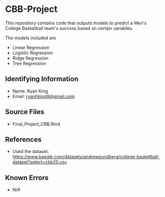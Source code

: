# CBB-Project
This repository contains code that outputs models to predict a Men's College Basketball team's success based on certain variables.

The models included are
* Linear Regression
* Logistic Regression
* Ridge Regression
* Tree Regression

## Identifying Information
* Name: Ryan King
* Email: ryanhking9@gmail.com

## Source Files
* Final_Project_CBB.Rmd

## References
* Used the dataset: https://www.kaggle.com/datasets/andrewsundberg/college-basketball-dataset?select=cbb20.csv

## Known Errors
* N/A
